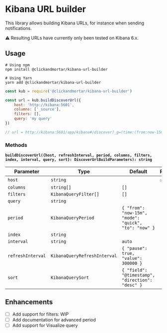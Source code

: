 # Kibana URL builder

This library allows building Kibana URLs, for instance when sending notifications.

:warning: Resulting URLs have currently only been tested on Kibana 6.x.

## Usage

```shell
# Using npm
npm install @clickandmortar/kibana-url-builder

# Using Yarn
yarn add @clickandmortar/kibana-url-builder
```

```javascript
const kub = require('@clickandmortar/kibana-url-builder')

const url = kub.buildDiscoverUrl({
    host: 'http://kibana:5601',
    columns: ['_source'],
    filters: [],
    query: 'my query'
})

// url = http://kibana:5601/app/kibana#/discover?_g=(time:(from:now-15m,mode:quick,to:now))&_a=(columns:!(_source),interval:auto,query:(language:lucene,query:'my query'),sort:!('@timestamp',desc))
```

### Methods

**`buildDiscoverUrl({host, refreshInterval, period, columns, filters, index, interval, query, sort}: DiscoverUrlBuildParameters): string`**

| Parameter | Type | Default | Required | Example |
|---|---|---|---|---|
| `host` | `string` | | ✅ | `http://kibana:5601` |
| `columns` | `string[]` | `[]` | | `['_source', 'log']` |
| `filters` | `KibanaQueryFilter[]` | `[]` | | `[]` |
| `query` | `string` | | | `foo AND bar` |
| `period` | `KibanaQueryPeriod` | `{ "from": "now-15m", "mode": "quick", "to": "now" }` | | |
| `index` | `string` | | | `my-index-pattern` |
| `interval` | `string` | `auto` | | `15m` |
| `refreshInterval` | `KibanaQueryRefreshInterval` | `{ "pause": true, "value": 300000 }` | | |
| `sort` | `KibanaQuerySort` | `{ "field": "@timestamp", "direction": "desc" }` | | |

## Enhancements

* [ ] Add support for filters: WIP
* [ ] Add documentation for advanced period
* [ ] Add support for Visualize query
